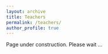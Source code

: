 ```yaml
---
layout: archive
title: Teachers
permalink: /teachers/
author_profile: true
---
```

Page under construction.
Please wait ...

<!--
## Hiroko Szechinski
Riji Degree<br><br>
For classes and detail information contact 619-341-2991 or hirokoszechinski@yahoo.com 

## Yumi Rakers

First Jonin Somu Degree <br>
* Every Tuesday from 9:30 to 11:30 at Japanese Friendship Garden. Contact: 619-232-2721.
<br>*The classes will resume in spring due to Covid.*

* Private lesson at the San Diego Music and art Company. Contact: 858-774-6923
		       
* Each 4th Saturday of the month at 1:00 to 3:00 pm. Currently by Zoom. Contact at yusorake@cox.net or leave message at 858-774-1749.

## Donna West
First Jonin Somu Degree <br>
-->